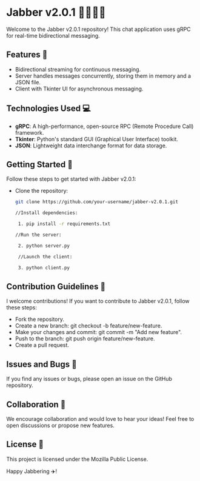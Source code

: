 # Jabber v2.0.1 👦🏻👧🏻

Welcome to the Jabber v2.0.1 repository! This chat application uses gRPC for real-time bidirectional messaging.

## Features 🌟

- Bidirectional streaming for continuous messaging.
- Server handles messages concurrently, storing them in memory and a JSON file.
- Client with Tkinter UI for asynchronous messaging.

## Technologies Used 💻

- **gRPC**: A high-performance, open-source RPC (Remote Procedure Call) framework.
- **Tkinter**: Python's standard GUI (Graphical User Interface) toolkit.
- **JSON**: Lightweight data interchange format for data storage.

## Getting Started 🚦

Follow these steps to get started with Jabber v2.0.1:

- Clone the repository:

   ```bash
   git clone https://github.com/your-username/jabber-v2.0.1.git
   
   //Install dependencies:

    1. pip install -r requirements.txt

   //Run the server:

    2. python server.py
   
    //Launch the client:

    3. python client.py

   
## Contribution Guidelines 🤝

I welcome contributions! If you want to contribute to Jabber v2.0.1, follow these steps:

- Fork the repository.
- Create a new branch: git checkout -b feature/new-feature.
- Make your changes and commit: git commit -m "Add new feature".
- Push to the branch: git push origin feature/new-feature.
- Create a pull request.


## Issues and Bugs 🐛
If you find any issues or bugs, please open an issue on the GitHub repository.

## Collaboration 💬
We encourage collaboration and would love to hear your ideas! Feel free to open discussions or propose new features.

## License 📝
This project is licensed under the Mozilla Public License.

Happy Jabbering ✈️!
